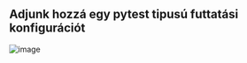 
## Adjunk hozzá egy pytest tipusú futtatási konfigurációt

![image](https://user-images.githubusercontent.com/84121041/122994081-58a35e00-d3a8-11eb-8c80-043679d51e12.png)

